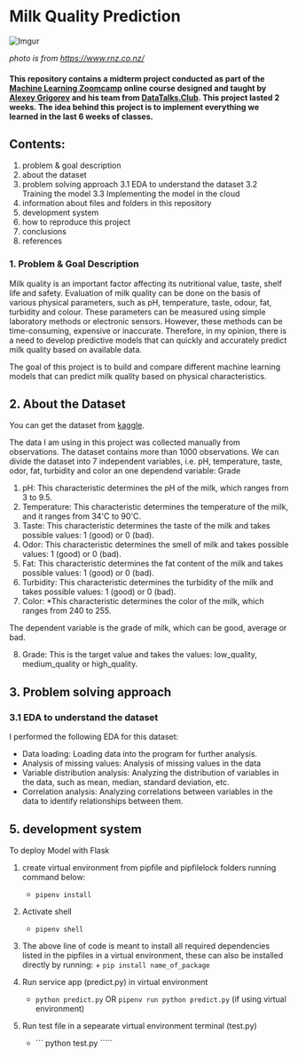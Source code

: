 # Milk Quality Prediction

![Imgur](https://rnz-ressh.cloudinary.com/image/upload/s--9xz0DRPL--/c_scale,f_auto,q_auto,w_1050/v1644382333/4MH034R_copyright_image_252919)

*photo is from https://www.rnz.co.nz/*

#### This repository contains a midterm project conducted as part of the [Machine Learning Zoomcamp](https://github.com/alexeygrigorev/mlbookcamp-code/tree/master/course-zoomcamp) online course designed and taught by [Alexey Grigorev](https://github.com/alexeygrigorev) and his team from [DataTalks.Club](https://datatalks.club/). This project lasted 2 weeks. The idea behind this project is to implement everything we learned in the last 6 weeks of classes.

## Contents:
1. problem & goal description
2. about the dataset
3. problem solving approach
	3.1 EDA to understand the dataset
	3.2 Training the model
	3.3 Implementing the model in the cloud
4. information about files and folders in this repository
5. development system
6. how to reproduce this project
7. conclusions
8. references


### 1. Problem & Goal Description
Milk quality is an important factor affecting its nutritional value, taste, shelf life and safety. Evaluation of milk quality can be done on the basis of various physical parameters, such as pH, temperature, taste, odour, fat, turbidity and colour. These parameters can be measured using simple laboratory methods or electronic sensors. However, these methods can be time-consuming, expensive or inaccurate. Therefore, in my opinion, there is a need to develop predictive models that can quickly and accurately predict milk quality based on available data.

The goal of this project is to build and compare different machine learning models that can predict milk quality based on physical characteristics. 

## 2. About the Dataset

You can get the dataset from [kaggle](https://www.kaggle.com/datasets/cpluzshrijayan/milkquality/data). 

The data I am using in this project was collected manually from observations. The dataset contains more than 1000 observations.
We can divide the dataset into 7 independent variables, i.e. pH, temperature, taste, odor, fat, turbidity and color an one dependend variable: Grade

1. pH: This characteristic determines the pH of the milk, which ranges from 3 to 9.5.
2. Temperature: This characteristic determines the temperature of the milk, and it ranges from 34'C to 90'C.
3. Taste: This characteristic determines the taste of the milk and takes possible values: 1 (good) or 0 (bad).
4. Odor: This characteristic determines the smell of milk and takes possible values: 1 (good) or 0 (bad).
5. Fat: This characteristic determines the fat content of the milk and takes possible values: 1 (good) or 0 (bad).
6. Turbidity: This characteristic determines the turbidity of the milk and takes possible values: 1 (good) or 0 (bad).
7. Color: *This characteristic determines the color of the milk, which ranges from 240 to 255.

The dependent variable is the grade of milk, which can be good, average or bad. 

8. Grade: This is the target value and takes the values: low_quality, medium_quality or high_quality.

## 3. Problem solving approach
### 3.1 EDA to understand the dataset
I performed the following EDA for this dataset:

+ Data loading: Loading data into the program for further analysis.
+ Analysis of missing values: Analysis of missing values in the data 
+ Variable distribution analysis: Analyzing the distribution of variables in the data, such as mean, median, standard deviation, etc.
+ Correlation analysis: Analyzing correlations between variables in the data to identify relationships between them.

## 5. development system
To deploy Model with Flask 

1. create virtual environment from pipfile and pipfilelock folders running command below:
   	+ ``` pipenv install ```
3. Activate shell  
	+ ``` pipenv shell ```
3. The above line of code is meant to install all required dependencies listed in the pipfiles in a virtual environment, these can also be installed directly by running:
    	+ ``` pip install name_of_package ```

4. Run service app (predict.py) in virtual environment
	+ ``` python predict.py ``` OR ``` pipenv run python predict.py ``` (if using virtual environment)
5. Run test file in a sepearate virtual environment terminal (test.py)
	+ ``` python test.py `````



